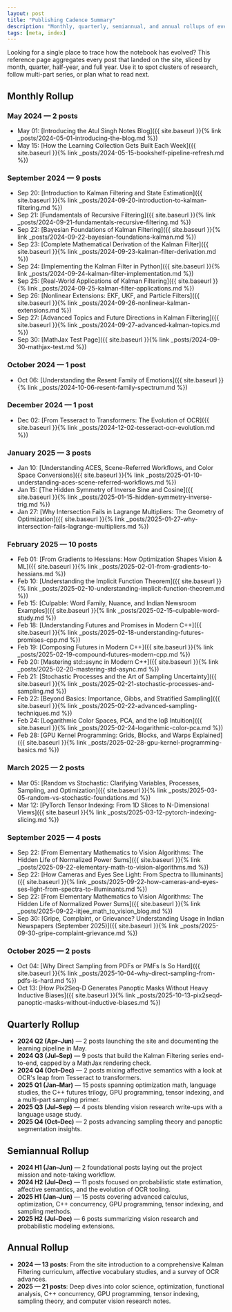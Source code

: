 ```yaml
---
layout: post
title: "Publishing Cadence Summary"
description: "Monthly, quarterly, semiannual, and annual rollups of everything published on Atul Singh Notes."
tags: [meta, index]
---
```


Looking for a single place to trace how the notebook has evolved? This reference page aggregates every post that landed on the site, sliced by month, quarter, half-year, and full year. Use it to spot clusters of research, follow multi-part series, or plan what to read next.

## Monthly Rollup

### May 2024 — 2 posts
- May 01: [Introducing the Atul Singh Notes Blog]({{ site.baseurl }}{% link _posts/2024-05-01-introducing-the-blog.md %})
- May 15: [How the Learning Collection Gets Built Each Week]({{ site.baseurl }}{% link _posts/2024-05-15-bookshelf-pipeline-refresh.md %})

### September 2024 — 9 posts
- Sep 20: [Introduction to Kalman Filtering and State Estimation]({{ site.baseurl }}{% link _posts/2024-09-20-introduction-to-kalman-filtering.md %})
- Sep 21: [Fundamentals of Recursive Filtering]({{ site.baseurl }}{% link _posts/2024-09-21-fundamentals-recursive-filtering.md %})
- Sep 22: [Bayesian Foundations of Kalman Filtering]({{ site.baseurl }}{% link _posts/2024-09-22-bayesian-foundations-kalman.md %})
- Sep 23: [Complete Mathematical Derivation of the Kalman Filter]({{ site.baseurl }}{% link _posts/2024-09-23-kalman-filter-derivation.md %})
- Sep 24: [Implementing the Kalman Filter in Python]({{ site.baseurl }}{% link _posts/2024-09-24-kalman-filter-implementation.md %})
- Sep 25: [Real-World Applications of Kalman Filtering]({{ site.baseurl }}{% link _posts/2024-09-25-kalman-filter-applications.md %})
- Sep 26: [Nonlinear Extensions: EKF, UKF, and Particle Filters]({{ site.baseurl }}{% link _posts/2024-09-26-nonlinear-kalman-extensions.md %})
- Sep 27: [Advanced Topics and Future Directions in Kalman Filtering]({{ site.baseurl }}{% link _posts/2024-09-27-advanced-kalman-topics.md %})
- Sep 30: [MathJax Test Page]({{ site.baseurl }}{% link _posts/2024-09-30-mathjax-test.md %})

### October 2024 — 1 post
- Oct 06: [Understanding the Resent Family of Emotions]({{ site.baseurl }}{% link _posts/2024-10-06-resent-family-spectrum.md %})

### December 2024 — 1 post
- Dec 02: [From Tesseract to Transformers: The Evolution of OCR]({{ site.baseurl }}{% link _posts/2024-12-02-tesseract-ocr-evolution.md %})

### January 2025 — 3 posts
- Jan 10: [Understanding ACES, Scene-Referred Workflows, and Color Space Conversions]({{ site.baseurl }}{% link _posts/2025-01-10-understanding-aces-scene-referred-workflows.md %})
- Jan 15: [The Hidden Symmetry of Inverse Sine and Cosine]({{ site.baseurl }}{% link _posts/2025-01-15-hidden-symmetry-inverse-trig.md %})
- Jan 27: [Why Intersection Fails in Lagrange Multipliers: The Geometry of Optimization]({{ site.baseurl }}{% link _posts/2025-01-27-why-intersection-fails-lagrange-multipliers.md %})

### February 2025 — 10 posts
- Feb 01: [From Gradients to Hessians: How Optimization Shapes Vision & ML]({{ site.baseurl }}{% link _posts/2025-02-01-from-gradients-to-hessians.md %})
- Feb 10: [Understanding the Implicit Function Theorem]({{ site.baseurl }}{% link _posts/2025-02-10-understanding-implicit-function-theorem.md %})
- Feb 15: [Culpable: Word Family, Nuance, and Indian Newsroom Examples]({{ site.baseurl }}{% link _posts/2025-02-15-culpable-word-study.md %})
- Feb 18: [Understanding Futures and Promises in Modern C++]({{ site.baseurl }}{% link _posts/2025-02-18-understanding-futures-promises-cpp.md %})
- Feb 19: [Composing Futures in Modern C++]({{ site.baseurl }}{% link _posts/2025-02-19-compound-futures-modern-cpp.md %})
- Feb 20: [Mastering std::async in Modern C++]({{ site.baseurl }}{% link _posts/2025-02-20-mastering-std-async.md %})
- Feb 21: [Stochastic Processes and the Art of Sampling Uncertainty]({{ site.baseurl }}{% link _posts/2025-02-21-stochastic-processes-and-sampling.md %})
- Feb 22: [Beyond Basics: Importance, Gibbs, and Stratified Sampling]({{ site.baseurl }}{% link _posts/2025-02-22-advanced-sampling-techniques.md %})
- Feb 24: [Logarithmic Color Spaces, PCA, and the lαβ Intuition]({{ site.baseurl }}{% link _posts/2025-02-24-logarithmic-color-pca.md %})
- Feb 28: [GPU Kernel Programming: Grids, Blocks, and Warps Explained]({{ site.baseurl }}{% link _posts/2025-02-28-gpu-kernel-programming-basics.md %})

### March 2025 — 2 posts
- Mar 05: [Random vs Stochastic: Clarifying Variables, Processes, Sampling, and Optimization]({{ site.baseurl }}{% link _posts/2025-03-05-random-vs-stochastic-foundations.md %})
- Mar 12: [PyTorch Tensor Indexing: From 1D Slices to N-Dimensional Views]({{ site.baseurl }}{% link _posts/2025-03-12-pytorch-indexing-slicing.md %})

### September 2025 — 4 posts
- Sep 22: [From Elementary Mathematics to Vision Algorithms: The Hidden Life of Normalized Power Sums]({{ site.baseurl }}{% link _posts/2025-09-22-elementary-math-to-vision-algorithms.md %})
- Sep 22: [How Cameras and Eyes See Light: From Spectra to Illuminants]({{ site.baseurl }}{% link _posts/2025-09-22-how-cameras-and-eyes-ses-light-from-spectra-to-illuminants.md %})
- Sep 22: [From Elementary Mathematics to Vision Algorithms: The Hidden Life of Normalized Power Sums]({{ site.baseurl }}{% link _posts/2025-09-22-iitjee_math_to_vision_blog.md %})
- Sep 30: [Gripe, Complaint, or Grievance? Understanding Usage in Indian Newspapers (September 2025)]({{ site.baseurl }}{% link _posts/2025-09-30-gripe-complaint-grievance.md %})

### October 2025 — 2 posts
- Oct 04: [Why Direct Sampling from PDFs or PMFs Is So Hard]({{ site.baseurl }}{% link _posts/2025-10-04-why-direct-sampling-from-pdfs-is-hard.md %})
- Oct 13: [How Pix2Seq-D Generates Panoptic Masks Without Heavy Inductive Biases]({{ site.baseurl }}{% link _posts/2025-10-13-pix2seqd-panoptic-masks-without-inductive-biases.md %})

## Quarterly Rollup

- **2024 Q2 (Apr–Jun)** — 2 posts launching the site and documenting the learning pipeline in May.
- **2024 Q3 (Jul–Sep)** — 9 posts that build the Kalman Filtering series end-to-end, capped by a MathJax rendering check.
- **2024 Q4 (Oct–Dec)** — 2 posts mixing affective semantics with a look at OCR's leap from Tesseract to transformers.
- **2025 Q1 (Jan–Mar)** — 15 posts spanning optimization math, language studies, the C++ futures trilogy, GPU programming, tensor indexing, and a multi-part sampling primer.
- **2025 Q3 (Jul–Sep)** — 4 posts blending vision research write-ups with a language usage study.
- **2025 Q4 (Oct–Dec)** — 2 posts advancing sampling theory and panoptic segmentation insights.

## Semiannual Rollup

- **2024 H1 (Jan–Jun)** — 2 foundational posts laying out the project mission and note-taking workflow.
- **2024 H2 (Jul–Dec)** — 11 posts focused on probabilistic state estimation, affective semantics, and the evolution of OCR tooling.
- **2025 H1 (Jan–Jun)** — 15 posts covering advanced calculus, optimization, C++ concurrency, GPU programming, tensor indexing, and sampling methods.
- **2025 H2 (Jul–Dec)** — 6 posts summarizing vision research and probabilistic modeling extensions.

## Annual Rollup

- **2024 — 13 posts**: From the site introduction to a comprehensive Kalman Filtering curriculum, affective vocabulary studies, and a survey of OCR advances.
- **2025 — 21 posts**: Deep dives into color science, optimization, functional analysis, C++ concurrency, GPU programming, tensor indexing, sampling theory, and computer vision research notes.
